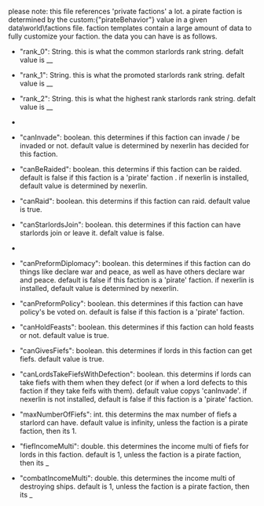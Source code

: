 please note: this file references 'private factions' a lot. a pirate faction is determined by the custom:{"pirateBehavior"} value in a given data\world\factions file.
faction templates contain a large amount of data to fully customize your faction. the data you can have is as follows.
* "rank_0": String. this is what the common starlords rank string. defalt value is __
* "rank_1": String. this is what the promoted starlords rank string. defalt value is __
* "rank_2": String. this is what the highest rank starlords rank string. defalt value is __
* 
* "canInvade": boolean. this determines if this faction can invade / be invaded or not. default value is determined by nexerlin has decided for this faction.
* "canBeRaided": boolean. this determins if this faction can be raided. default is false if this faction is a 'pirate' faction . if nexerlin is installed, default value is determined by nexerlin.
* "canRaid": boolean. this determins if this faction can raid. default value is true.
* "canStarlordsJoin": boolean. this determines if this faction can have starlords join or leave it. defalt value is false.
* 
* "canPreformDiplomacy": boolean. this determines if this faction can do things like declare war and peace, as well as have others declare war and peace. default is false if this faction is a 'pirate' faction. if nexerlin is installed, default value is determined by nexerlin. 
* "canPreformPolicy": boolean. this determines if this faction can have policy's be voted on. default is false if this faction is a 'pirate' faction.
* "canHoldFeasts": boolean. this determines if this faction can hold feasts or not. default value is true.

* "canGivesFiefs": boolean. this determines if lords in this faction can get fiefs. default value is true.
* "canLordsTakeFiefsWithDefection": boolean. this determins if lords can take fiefs with them when they defect (or if when a lord defects to this faction if they take feifs with them). default value copys 'canInvade'. if nexerlin is not installed, default is false if this faction is a 'pirate' faction.
* "maxNumberOfFiefs": int. this determins the max number of fiefs a starlord can have. default value is infinity, unless the faction is a pirate faction, then its 1.

* "fiefIncomeMulti": double. this determines the income multi of fiefs for lords in this faction. default is 1, unless the faction is a pirate faction, then its _
* "combatIncomeMulti": double. this determines the income multi of destroying ships. default is 1, unless the faction is a pirate faction, then its _
